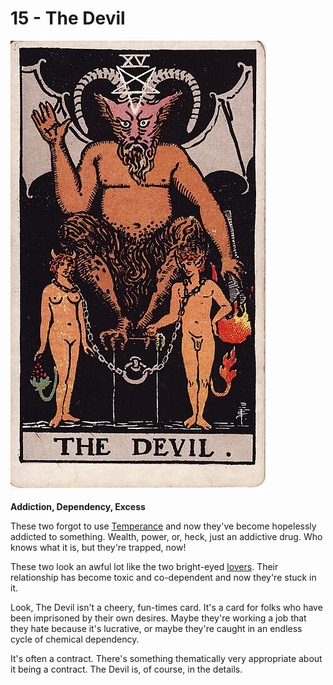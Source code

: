 # 15 - The Devil

![the devil](../../images/tarot/15-devil.jpg)

**Addiction, Dependency, Excess**

These two forgot to use [Temperance](./14_temperance.md) and now they've
become hopelessly addicted to something. Wealth, power, or, heck, just
an addictive drug. Who knows what it is, but they're trapped, now!

These two look an awful lot like the two bright-eyed [lovers](./6_the_lovers.md).
Their relationship has become toxic and co-dependent and now they're stuck in it.

Look, The Devil isn't a cheery, fun-times card. It's a card for folks who have
been imprisoned by their own desires. Maybe they're working a job that they hate
because it's lucrative, or maybe they're caught in an endless cycle of chemical
dependency.

It's often a contract. There's something thematically very appropriate about it
being a contract. The Devil is, of course, in the details.
